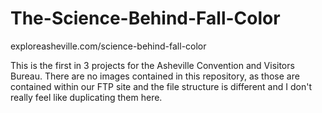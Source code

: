 The-Science-Behind-Fall-Color
=============================

exploreasheville.com/science-behind-fall-color


This is the first in 3 projects for the Asheville Convention and Visitors Bureau. There are no images contained in this repository, as those are contained within our FTP site and the file structure is different and I don't really feel like duplicating them here.
